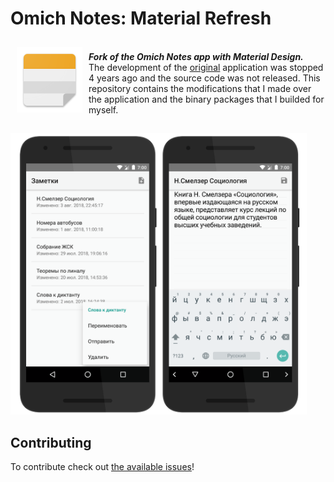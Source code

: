 # Omich Notes: Material Refresh
<img src="/Preview/Icon.png" align="left" width="105" hspace="10" vspace="10">

<br>_**Fork of the Omich Notes app with Material Design.**_<br/> The development of the <a href="https://play.google.com/store/apps/details?id=com.omichsoft.notes">original</a> application was stopped 4 years ago and the source code was not released. This repository contains the modifications that I made over the application and the binary packages that I builded for myself.

## 
<img alt="Screenshot" height="450" src="/Preview/Preview.png">

## Contributing 
To contribute check out [the available issues](https://github.com/0x264f/Omich-Notes-Material-Refresh/issues)!
